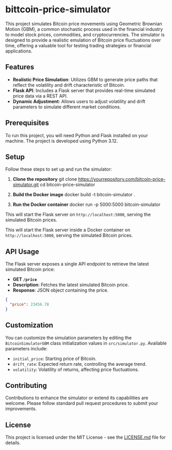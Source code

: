 # bittcoin-price-simulator

This project simulates Bitcoin price movements using Geometric Brownian Motion (GBM), a common stochastic process used in the financial industry to model stock prices, commodities, and cryptocurrencies. The simulator is designed to provide a realistic emulation of Bitcoin price fluctuations over time, offering a valuable tool for testing trading strategies or financial applications.

## Features

- **Realistic Price Simulation**: Utilizes GBM to generate price paths that reflect the volatility and drift characteristic of Bitcoin.
- **Flask API**: Includes a Flask server that provides real-time simulated price data via a REST API.
- **Dynamic Adjustment**: Allows users to adjust volatility and drift parameters to simulate different market conditions.

## Prerequisites

To run this project, you will need Python and Flask installed on your machine. The project is developed using Python 3.12.

## Setup

Follow these steps to set up and run the simulator:

1. **Clone the repository**
git clone https://yourrepository.com/bitcoin-price-simulator.git
cd bitcoin-price-simulator

2. **Build the Docker image**
docker build -t bitcoin-simulator .

3. **Run the Docker container**
docker run -p 5000:5000 bitcoin-simulator

This will start the Flask server on `http://localhost:5000`, serving the simulated Bitcoin prices.

This will start the Flask server inside a Docker container on `http://localhost:5000`, serving the simulated Bitcoin prices.

## API Usage

The Flask server exposes a single API endpoint to retrieve the latest simulated Bitcoin price:

- **GET `/price`**
- **Description**: Fetches the latest simulated Bitcoin price.
- **Response**: JSON object containing the price.
 ```json
 {
   "price": 23456.78
 }
 ```

## Customization

You can customize the simulation parameters by editing the `BitcoinSimulatorGBM` class initialization values in `src/simulator.py`. Available parameters include:

- `initial_price`: Starting price of Bitcoin.
- `drift_rate`: Expected return rate, controlling the average trend.
- `volatility`: Volatility of returns, affecting price fluctuations.

## Contributing

Contributions to enhance the simulator or extend its capabilities are welcome. Please follow standard pull request procedures to submit your improvements.

## License

This project is licensed under the MIT License - see the [LICENSE.md](LICENSE.md) file for details.
